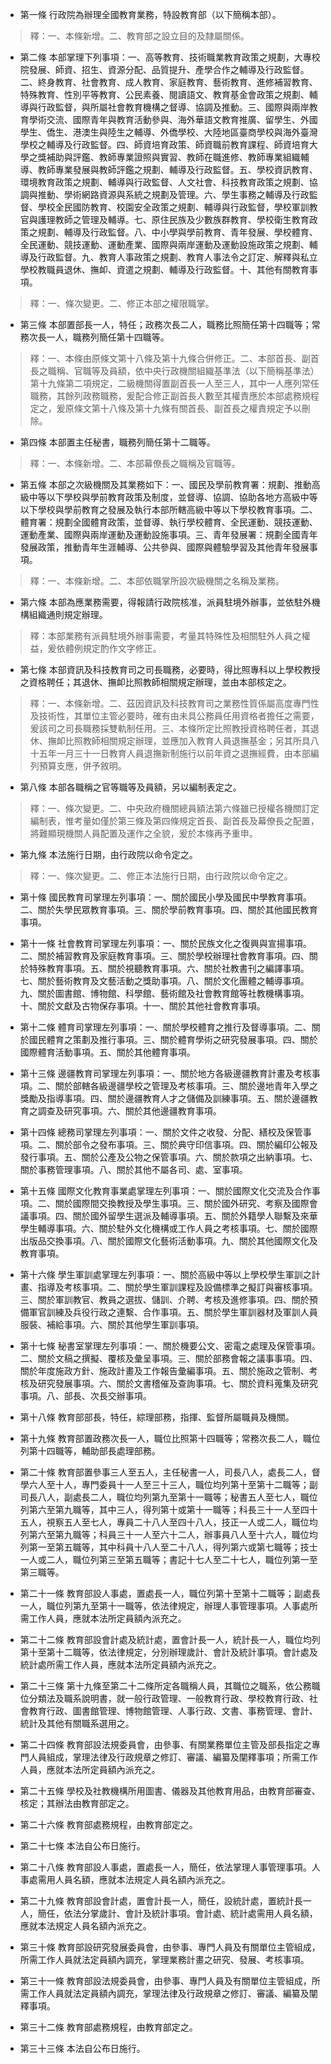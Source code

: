* 第一條 行政院為辦理全國教育業務，特設教育部（以下簡稱本部）。

> 釋：一、本條新增。二、教育部之設立目的及隸屬關係。

* 第二條 本部掌理下列事項：一、高等教育、技術職業教育政策之規劃，大專校院發展、師資、招生、資源分配、品質提升、產學合作之輔導及行政監督。二、終身教育、社會教育、成人教育、家庭教育、藝術教育、進修補習教育、特殊教育、性別平等教育、公民素養、閱讀語文、教育基金會政策之規劃、輔導與行政監督，與所屬社會教育機構之督導、協調及推動。三、國際與兩岸教育學術交流、國際青年與教育活動參與、海外華語文教育推廣、留學生、外國學生、僑生、港澳生與陸生之輔導、外僑學校、大陸地區臺商學校與海外臺灣學校之輔導及行政監督。四、師資培育政策、師資職前教育課程、師資培育大學之獎補助與評鑑、教師專業證照與實習、教師在職進修、教師專業組織輔導、教師專業發展與教師評鑑之規劃、輔導及行政監督。五、學校資訊教育、環境教育政策之規劃、輔導與行政監督、人文社會、科技教育政策之規劃、協調與推動、學術網路資源與系統之規劃及管理。六、學生事務之輔導及行政監督、學校全民國防教育、校園安全政策之規劃、輔導與行政監督，學校軍訓教官與護理教師之管理及輔導。七、原住民族及少數族群教育、學校衛生教育政策之規劃、輔導及行政監督。八、中小學與學前教育、青年發展、學校體育、全民運動、競技運動、運動產業、國際與兩岸運動及運動設施政策之規劃、輔導及行政監督。九、教育人事政策之規劃、教育人事法令之訂定、解釋與私立學校教職員退休、撫卹、資遣之規劃、輔導及行政監督。十、其他有關教育事項。

> 釋：一、條次變更。二、修正本部之權限職掌。

* 第三條 本部置部長一人，特任；政務次長二人，職務比照簡任第十四職等；常務次長一人，職務列簡任第十四職等。

> 釋：一、本條由原條文第十八條及第十九條合併修正。二、本部首長、副首長之職稱、官職等及員額，依中央行政機關組織基準法（以下簡稱基準法）第十九條第二項規定，二級機關得置副首長一人至三人，其中一人應列常任職務，其餘列政務職務，爰配合修正副首長人數至其權責應於本部處務規程定之，爰原條文第十八條及第十九條有關首長、副首長之權責規定予以刪除。

* 第四條 本部置主任秘書，職務列簡任第十二職等。

> 釋：一、本條新增。二、本部幕僚長之職稱及官職等。

* 第五條 本部之次級機關及其業務如下：一、國民及學前教育署：規劃、推動高級中等以下學校與學前教育政策及制度，並督導、協調、協助各地方高級中等以下學校與學前教育之發展及執行本部所轄高級中等以下學校教育事項。二、體育署：規劃全國體育政策，並督導、執行學校體育、全民運動、競技運動、運動產業、國際與兩岸運動及運動設施事項。三、青年發展署：規劃全國青年發展政策，推動青年生涯輔導、公共參與、國際與體驗學習及其他青年發展事項。

> 釋：一、本條新增。二、本部依職掌所設次級機關之名稱及業務。

* 第六條 本部為應業務需要，得報請行政院核准，派員駐境外辦事，並依駐外機構組織通則規定辦理。

> 釋：本部業務有派員駐境外辦事需要，考量其特殊性及相關駐外人員之權益，爰依體例規定酌作文字修正。

* 第七條 本部資訊及科技教育司之司長職務，必要時，得比照專科以上學校教授之資格聘任；其退休、撫卹比照教師相關規定辦理，並由本部核定之。

> 釋：一、本條新增。二、茲因資訊及科技教育司之業務性質係屬高度專門性及技術性，其單位主管必要時，確有由未具公務員任用資格者擔任之需要，爰該司之司長職務採雙軌制任用。三、本條所定比照教授資格聘任者，其退休、撫卹比照教師相關規定辦理，並應加入教育人員退撫基金；另其所具八十五年一月三十一日教育人員退撫新制施行以前年資之退撫經費，由本部編列預算支應，併予敘明。

* 第八條 本部各職稱之官等職等及員額，另以編制表定之。

> 釋：一、條次變更。二、中央政府機關總員額法第六條雖已授權各機關訂定編制表，惟考量如僅於第三條及第四條規定首長、副首長及幕僚長之配置，將難顯現機關人員配置及運作之全貌，爰於本條再予重申。

* 第九條 本法施行日期，由行政院以命令定之。

> 釋：一、條次變更。二、修正本法施行日期，由行政院以命令定之。

* 第十條 國民教育司掌理左列事項：一、關於國民小學及國民中學教育事項。二、關於失學民眾教育事項。三、關於學前教育事項。四、關於其他國民教育事項。

* 第十一條 社會教育司掌理左列事項：一、關於民族文化之復興與宣揚事項。二、關於補習教育及家庭教育事項。三、關於學校辦理社會教育事項。四、關於特殊教育事項。五、關於視聽教育事項。六、關於社教書刊之編譯事項。七、關於藝術教育及文藝活動之獎助事項。八、關於文化團體之輔導事項。九、關於圖書館、博物館、科學館、藝術館及社會教育館等社教機構事項。十、關於文獻及古物保存事項。十一、關於其他社會教育事項。

* 第十二條 體育司掌理左列事項：一、關於學校體育之推行及督導事項。二、關於國民體育之策劃及推行事項。三、關於體育學術之研究發展事項。四、關於國際體育活動事項。五、關於其他體育事項。

* 第十三條 邊疆教育司掌理左列事項：一、關於地方各級邊疆教育計畫及考核事項。二、關於部轄各級邊疆學校之管理及考核事項。三、關於邊地青年入學之獎勵及指導事項。四、關於邊疆教育人才之儲備及訓練事項。五、關於邊疆教育之調查及研究事項。六、關於其他邊疆教育事項。

* 第十四條 總務司掌理左列事項：一、關於文件之收發、分配、繕校及保管事項。二、關於部令之發布事項。三、關於典守印信事項。四、關於編印公報及發行事項。五、關於公產及公物之保管事項。六、關於款項之出納事項。七、關於事務管理事項。八、關於其他不屬各司、處、室事項。

* 第十五條 國際文化教育事業處掌理左列事項：一、關於國際文化交流及合作事項。二、關於國際間交換教授及學生事項。三、關於國外研究、考察及國際會議事項。四、關於國外留學生選派及輔導事項。五、關於外籍學人聯繫及來華學生輔導事項。六、關於駐外文化機構或工作人員之考核事項。七、關於國際出版品交換事項。八、關於國際文化藝術活動事項。九、關於其他國際文化及教育事項。

* 第十六條 學生軍訓處掌理左列事項：一、關於高級中等以上學校學生軍訓之計畫、指導及考核事項。二、關於學生軍訓課程及設備標準之擬訂與審核事項。三、關於軍訓教官、教員之選拔、儲訓、介聘、考核及進修事項。四、關於預備軍官訓練及兵役行政之連繫、合作事項。五、關於學生軍訓器材及軍訓人員服裝、補給事項。六、關於其他學生軍訓事項。

* 第十七條 秘書室掌理左列事項：一、關於機要公文、密電之處理及保管事項。二、關於文稿之撰擬、覆核及彙呈事項。三、關於部務會報之議事事項。四、關於年度施政方針、施政計畫及工作報告彙編事項。五、關於施政之管制、考核及研究發展事項。六、關於文書稽催及查詢事項。七、關於資料蒐集及研究事項。八、部長、次長交辦事項。

* 第十八條 教育部部長，特任，綜理部務，指揮、監督所屬職員及機關。

* 第十九條 教育部置政務次長一人，職位比照第十四職等；常務次長二人，職位列第十四職等，輔助部長處理部務。

* 第二十條 教育部置參事三人至五人，主任秘書一人，司長八人，處長二人，督學六人至十人，專門委員十一人至三十三人，職位均列第十至第十二職等；副司長八人，副處長二人，職位均列第九至第十一職等；秘書五人至七人，職位列第六至第九職等，其中三人，得列第十或第十一職等；科長三十一人至四十五人，視察五人至七人，專員二十八人至四十八人，技正一人或二人，職位均列第六至第九職等；科員三十一人至六十二人，辦事員八人至十六人，職位均列第一至第五職等，其中科員十八人至二十八人，得列第六或第七職等；技士一人或二人，職位列第三至第五職等；書記十七人至二十七人，職位列第一至第三職等。

* 第二十一條 教育部設人事處，置處長一人，職位列第十至第十二職等；副處長一人，職位列第九至第十一職等，依法律規定，辦理人事管理事項。人事處所需工作人員，應就本法所定員額內派充之。

* 第二十二條 教育部設會計處及統計處，置會計長一人，統計長一人，職位均列第十至第十二職等，依法律規定，分別辦理歲計、會計及統計事項。會計處及統計處所需工作人員，應就本法所定員額內派充之。

* 第二十三條 第十九條至第二十二條所定各職稱人員，其職位之職系，依公務職位分類法及職系說明書，就一般行政管理、一般教育行政、學校教育行政、社會教育行政、圖書館管理、博物館管理、人事行政、文書、事務管理、會計、統計及其他有關職系選用之。

* 第二十四條 教育部設法規委員會，由參事、有關業務單位主管及部長指定之專門人員組成，掌理法律及行政規章之修訂、審議、編纂及闡釋事項；所需工作人員，應就本法所定員額內派充之。

* 第二十五條 學校及社教機構所用圖書、儀器及其他教育用品，由教育部審查、核定；其辦法由教育部定之。

* 第二十六條 教育部處務規程，由教育部定之。

* 第二十七條 本法自公布日施行。

* 第二十八條 教育部設人事處，置處長一人，簡任，依法掌理人事管理事項。人事處需用人員名額，應就本法規定人員名額內派充之。

* 第二十九條 教育部設會計處，置會計長一人，簡任，設統計處，置統計長一人，簡任，依法分掌歲計、會計及統計事項。會計處、統計處需用人員名額，應就本法規定人員名額內派充之。

* 第三十條 教育部設研究發展委員會，由參事、專門人員及有關單位主管組成，所需工作人員就法定員額內調充，掌理業務計畫之研究、發展、考核事項。

* 第三十一條 教育部設法規委員會，由參事、專門人員及有關單位主管組成，所需工作人員就法定員額內調充，掌理法律及行政規章之修訂、審議、編纂及闡釋事項。

* 第三十二條 教育部處務規程，由教育部定之。

* 第三十三條 本法自公布日施行。

